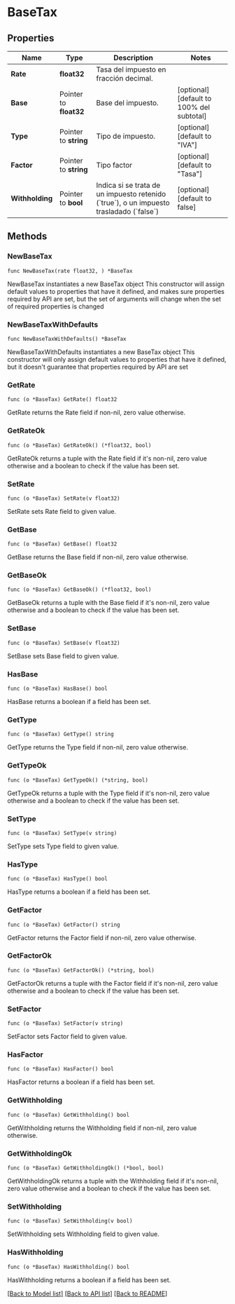 # BaseTax

## Properties

Name | Type | Description | Notes
------------ | ------------- | ------------- | -------------
**Rate** | **float32** | Tasa del impuesto en fracción decimal. | 
**Base** | Pointer to **float32** | Base del impuesto. | [optional] [default to 100% del subtotal]
**Type** | Pointer to **string** | Tipo de impuesto. | [optional] [default to "IVA"]
**Factor** | Pointer to **string** | Tipo factor | [optional] [default to "Tasa"]
**Withholding** | Pointer to **bool** | Indica si se trata de un impuesto retenido (&#x60;true&#x60;), o un impuesto trasladado (&#x60;false&#x60;) | [optional] [default to false]

## Methods

### NewBaseTax

`func NewBaseTax(rate float32, ) *BaseTax`

NewBaseTax instantiates a new BaseTax object
This constructor will assign default values to properties that have it defined,
and makes sure properties required by API are set, but the set of arguments
will change when the set of required properties is changed

### NewBaseTaxWithDefaults

`func NewBaseTaxWithDefaults() *BaseTax`

NewBaseTaxWithDefaults instantiates a new BaseTax object
This constructor will only assign default values to properties that have it defined,
but it doesn't guarantee that properties required by API are set

### GetRate

`func (o *BaseTax) GetRate() float32`

GetRate returns the Rate field if non-nil, zero value otherwise.

### GetRateOk

`func (o *BaseTax) GetRateOk() (*float32, bool)`

GetRateOk returns a tuple with the Rate field if it's non-nil, zero value otherwise
and a boolean to check if the value has been set.

### SetRate

`func (o *BaseTax) SetRate(v float32)`

SetRate sets Rate field to given value.


### GetBase

`func (o *BaseTax) GetBase() float32`

GetBase returns the Base field if non-nil, zero value otherwise.

### GetBaseOk

`func (o *BaseTax) GetBaseOk() (*float32, bool)`

GetBaseOk returns a tuple with the Base field if it's non-nil, zero value otherwise
and a boolean to check if the value has been set.

### SetBase

`func (o *BaseTax) SetBase(v float32)`

SetBase sets Base field to given value.

### HasBase

`func (o *BaseTax) HasBase() bool`

HasBase returns a boolean if a field has been set.

### GetType

`func (o *BaseTax) GetType() string`

GetType returns the Type field if non-nil, zero value otherwise.

### GetTypeOk

`func (o *BaseTax) GetTypeOk() (*string, bool)`

GetTypeOk returns a tuple with the Type field if it's non-nil, zero value otherwise
and a boolean to check if the value has been set.

### SetType

`func (o *BaseTax) SetType(v string)`

SetType sets Type field to given value.

### HasType

`func (o *BaseTax) HasType() bool`

HasType returns a boolean if a field has been set.

### GetFactor

`func (o *BaseTax) GetFactor() string`

GetFactor returns the Factor field if non-nil, zero value otherwise.

### GetFactorOk

`func (o *BaseTax) GetFactorOk() (*string, bool)`

GetFactorOk returns a tuple with the Factor field if it's non-nil, zero value otherwise
and a boolean to check if the value has been set.

### SetFactor

`func (o *BaseTax) SetFactor(v string)`

SetFactor sets Factor field to given value.

### HasFactor

`func (o *BaseTax) HasFactor() bool`

HasFactor returns a boolean if a field has been set.

### GetWithholding

`func (o *BaseTax) GetWithholding() bool`

GetWithholding returns the Withholding field if non-nil, zero value otherwise.

### GetWithholdingOk

`func (o *BaseTax) GetWithholdingOk() (*bool, bool)`

GetWithholdingOk returns a tuple with the Withholding field if it's non-nil, zero value otherwise
and a boolean to check if the value has been set.

### SetWithholding

`func (o *BaseTax) SetWithholding(v bool)`

SetWithholding sets Withholding field to given value.

### HasWithholding

`func (o *BaseTax) HasWithholding() bool`

HasWithholding returns a boolean if a field has been set.


[[Back to Model list]](../README.md#documentation-for-models) [[Back to API list]](../README.md#documentation-for-api-endpoints) [[Back to README]](../README.md)


